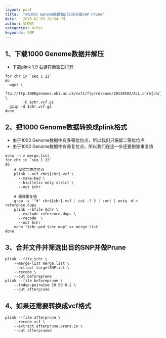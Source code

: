 ```yaml
---
layout: post
title:  "用1000 Genome数据和plink来做SNP Prune"
date:   2016-02-03 20:54 PM
author: 吴珂皓
categories: other
keywords: SNP
---
```


## 1、下载1000 Genome数据并解压
 - 下载plink 1.9 [右键在新窗口打开](https://www.cog-genomics.org/plink2)

```shell
for chr in `seq 1 22`
do
  wget \
        ftp://ftp.1000genomes.ebi.ac.uk/vol1/ftp/release/20130502/ALL.chr${chr}.phase3_shapeit2_mvncall_integrated_v5a.20130502.genotypes.vcf.gz \
        -O $chr.vcf.gz
  gzip -d $chr.vcf.gz
done
```

## 2、把1000 Genome数据转换成plink格式
  - 由于1000 Genome数据中有多等位位点，所以我们只保留二等位位点
  - 由于1000 Genome数据中有重复位点，所以我们在这一步还要删除重复值

```shell
echo -n > merge.list
for chr in `seq 1 22`
do
    # 保留二等位位点
    plink --vcf chr${chr}.vcf \
      --make-bed \
      --biallelic-only strict \
      --out $chr
    
    # 删除重复值
    grep -v '^#' chr${chr}.vcf | cut -f 3 | sort | uniq -d > reference.dups
    plink --bfile $chr \
      --exclude reference.dups \
      --recode  \
      --out $chr
    echo "$chr.ped $chr.map" >> merge.list
done
```

## 3、合并文件并筛选出目的SNP并做Prune

```shell
plink --file $chr \
    --merge-list merge.list \
    --extract targetSNPlist \
    --recode \
    --out beforeprune
plink --file beforeprune \
    --indep-pairwise 50 50 0.2 \
    --out afterprune
```

## 4、如果还需要转换成vcf格式
```shell
plink --file afterprune \
    --recode vcf \
    --extract afterprune.prune.in \
    --out afterpruned
```
